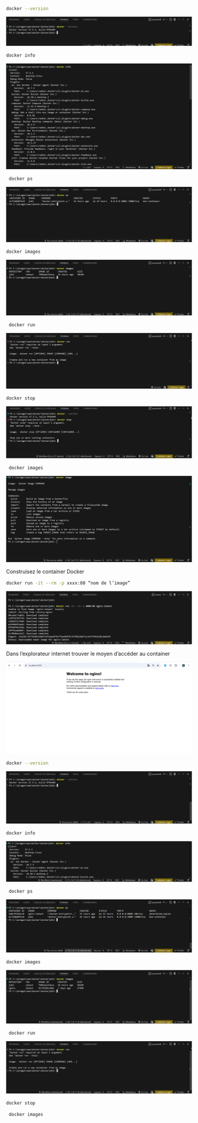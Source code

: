 ```sh
docker --version
```
![alt text](images/`dockerversion.png)



```sh
docker info
```     
![alt text](images/dockerinfo.png)

```sh
 docker ps
 ```
 ![alt text](images/dockerps.png)




 ```sh
 docker images
 ```
![alt text](images/dockerimage.png)


 
```sh
 docker run
 ```

![alt text](images/dockerrun.png)


 ```sh
 docker stop
```
![alt text](images/dockerstop.png)





```sh
 docker images
 ```
![alt text](images/dockerimageee.png)
 




 Construisez le container Docker


```sh
docker run -it --rm -p xxxx:80 “nom de l’image”
```

![alt text](images/dockerrunnn.png)

Dans l’explorateur internet trouver le moyen d’accéder au
container

![alt text](images/nginx.png)




```sh
docker --version
```
![alt text](images/dockerversionn.png)


```sh
docker info
```     
![alt text](<images/docker infoo.png>)

```sh
 docker ps
 ```
![alt text](images/dockerpss.png) 




 ```sh
 docker images
 ```
![alt text](images/dockerimagee.png)


 
```sh
 docker run
 ```
 ![alt text](<images/docker runn.png>)




 ```sh
 docker stop
```






```sh
 docker images
 ```

 
